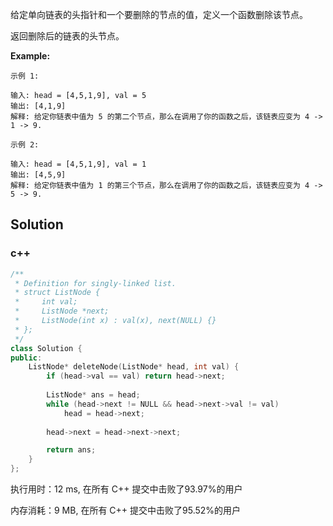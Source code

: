 给定单向链表的头指针和一个要删除的节点的值，定义一个函数删除该节点。

返回删除后的链表的头节点。



 **Example:**

```
示例 1:

输入: head = [4,5,1,9], val = 5
输出: [4,1,9]
解释: 给定你链表中值为 5 的第二个节点，那么在调用了你的函数之后，该链表应变为 4 -> 1 -> 9.

示例 2:

输入: head = [4,5,1,9], val = 1
输出: [4,5,9]
解释: 给定你链表中值为 1 的第三个节点，那么在调用了你的函数之后，该链表应变为 4 -> 5 -> 9.
```

## Solution
### c++

```c++
/**
 * Definition for singly-linked list.
 * struct ListNode {
 *     int val;
 *     ListNode *next;
 *     ListNode(int x) : val(x), next(NULL) {}
 * };
 */
class Solution {
public:
    ListNode* deleteNode(ListNode* head, int val) {
        if (head->val == val) return head->next;
        
        ListNode* ans = head;
        while (head->next != NULL && head->next->val != val)
            head = head->next;
        
        head->next = head->next->next;

        return ans;
    }
};
```

执行用时：12 ms, 在所有 C++ 提交中击败了93.97%的用户

内存消耗：9 MB, 在所有 C++ 提交中击败了95.52%的用户
